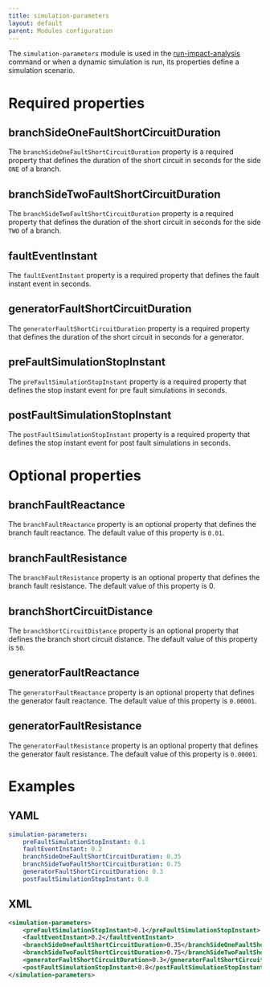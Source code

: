```yaml
---
title: simulation-parameters
layout: default
parent: Modules configuration
---
```


The `simulation-parameters` module is used in the [run-impact-analysis](../../tools/run-impact-analysis.md) command
or when a dynamic simulation is run, its properties define a simulation scenario. 

# Required properties

## branchSideOneFaultShortCircuitDuration
The `branchSideOneFaultShortCircuitDuration` property is a required property that defines the duration of the short
circuit in seconds for the side `ONE` of a branch. 

## branchSideTwoFaultShortCircuitDuration
The `branchSideTwoFaultShortCircuitDuration` property is a required property that defines the duration of the short
circuit in seconds for the side `TWO` of a branch.

## faultEventInstant
The `faultEventInstant` property is a required property that defines the fault instant event in seconds.

## generatorFaultShortCircuitDuration
The `generatorFaultShortCircuitDuration` property is a required property that defines the duration of the short circuit
in seconds for a generator.

## preFaultSimulationStopInstant
The `preFaultSimulationStopInstant` property is a required property that defines the stop instant event for pre fault
simulations in seconds.

## postFaultSimulationStopInstant
The `postFaultSimulationStopInstant` property is a required property that defines the stop instant event for post fault
simulations in seconds.

# Optional properties

## branchFaultReactance
The `branchFaultReactance` property is an optional property that defines the branch fault reactance. The default
value of this property is `0.01`.

## branchFaultResistance
The `branchFaultResistance` property is an optional property that defines the branch fault resistance. The default
value of this property is 0.

## branchShortCircuitDistance
The `branchShortCircuitDistance` property is an optional property that defines the branch short circuit distance. The
default value of this property is `50`.

## generatorFaultReactance
The `generatorFaultReactance` property is an optional property that defines the generator fault reactance. The default
value of this property is `0.00001`.

## generatorFaultResistance
The `generatorFaultResistance` property is an optional property that defines the generator fault resistance. The default
value of this property is `0.00001`.

# Examples

## YAML
```yaml
simulation-parameters:
    preFaultSimulationStopInstant: 0.1
    faultEventInstant: 0.2
    branchSideOneFaultShortCircuitDuration: 0.35
    branchSideTwoFaultShortCircuitDuration: 0.75
    generatorFaultShortCircuitDuration: 0.3
    postFaultSimulationStopInstant: 0.8   
```

## XML
```xml
<simulation-parameters>
    <preFaultSimulationStopInstant>0.1</preFaultSimulationStopInstant>
    <faultEventInstant>0.2</faultEventInstant>
    <branchSideOneFaultShortCircuitDuration>0.35</branchSideOneFaultShortCircuitDuration>
    <branchSideTwoFaultShortCircuitDuration>0.75</branchSideTwoFaultShortCircuitDuration>
    <generatorFaultShortCircuitDuration>0.3</generatorFaultShortCircuitDuration>
    <postFaultSimulationStopInstant>0.8</postFaultSimulationStopInstant>    
</simulation-parameters>
```
